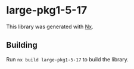 # large-pkg1-5-17

This library was generated with [Nx](https://nx.dev).

## Building

Run `nx build large-pkg1-5-17` to build the library.
